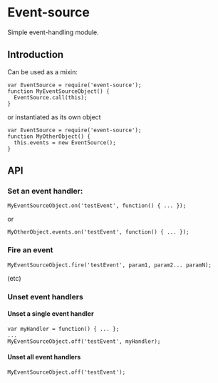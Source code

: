 # Event-source

Simple event-handling module.

## Introduction

Can be used as a mixin:

    var EventSource = require('event-source');
    function MyEventSourceObject() {
      EventSource.call(this);
    }

or instantiated as its own object

    var EventSource = require('event-source');
    function MyOtherObject() {
      this.events = new EventSource();
    }

## API

### Set an event handler:

    MyEventSourceObject.on('testEvent', function() { ... });

or

    MyOtherObject.events.on('testEvent', function() { ... });

### Fire an event

    MyEventSourceObject.fire('testEvent', param1, param2... paramN);

(etc)

### Unset event handlers

#### Unset a single event handler

    var myHandler = function() { ... };
    ...
    MyEventSourceObject.off('testEvent', myHandler);

#### Unset all event handlers

    MyEventSourceObject.off('testEvent');